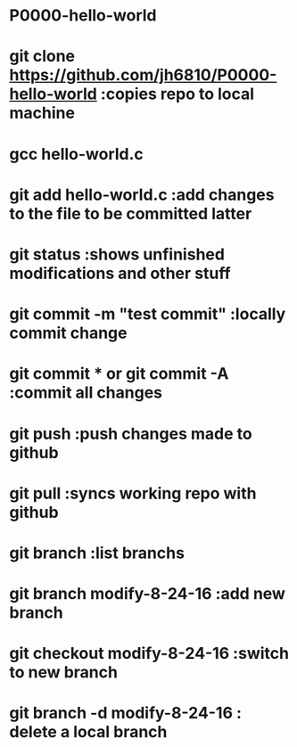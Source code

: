 # P0000-hello-world
# git clone https://github.com/jh6810/P0000-hello-world  :copies repo to local machine 
# gcc hello-world.c 
# git add hello-world.c  :add changes to the file to be committed latter 
# git status   :shows unfinished modifications and other stuff 
# git commit -m "test commit"  :locally commit change 
# git commit * or git commit -A  :commit all changes 
# git push    :push changes made to github 
# git pull    :syncs working repo with github 
# git branch  :list branchs 
# git branch modify-8-24-16  :add new branch
# git checkout modify-8-24-16 :switch to new branch 
# git branch -d  modify-8-24-16 : delete a local branch
